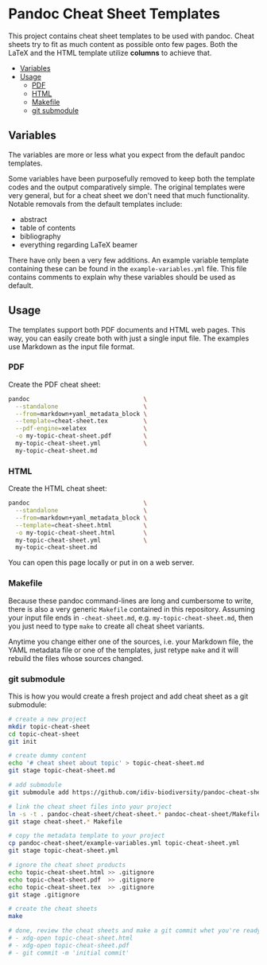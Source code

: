 Pandoc Cheat Sheet Templates
============================

This project contains cheat sheet templates to be used with pandoc. Cheat sheets try to fit as much content as possible onto few pages. Both the LaTeX and the HTML template utilize **columns** to achieve that.

<!-- toc -->

- [Variables](#variables)
- [Usage](#usage)
  * [PDF](#pdf)
  * [HTML](#html)
  * [Makefile](#makefile)
  * [git submodule](#git-submodule)

<!-- tocstop -->

Variables
---------

The variables are more or less what you expect from the default pandoc templates.

Some variables have been purposefully removed to keep both the template codes and the output comparatively simple. The original templates were very general, but for a cheat sheet we don't need that much functionality. Notable removals from the default templates include:

- abstract
- table of contents
- bibliography
- everything regarding LaTeX beamer

There have only been a very few additions. An example variable template containing these can be found in the `example-variables.yml` file. This file contains comments to explain why these variables should be used as default.

Usage
-----

The templates support both PDF documents and HTML web pages. This way, you can easily create both with just a single input file. The examples use Markdown as the input file format.

### PDF

Create the PDF cheat sheet:

```bash
pandoc                                \
  --standalone                        \
  --from=markdown+yaml_metadata_block \
  --template=cheat-sheet.tex          \
  --pdf-engine=xelatex                \
  -o my-topic-cheat-sheet.pdf         \
  my-topic-cheat-sheet.yml            \
  my-topic-cheat-sheet.md
```

### HTML

Create the HTML cheat sheet:

```bash
pandoc                                \
  --standalone                        \
  --from=markdown+yaml_metadata_block \
  --template=cheat-sheet.html         \
  -o my-topic-cheat-sheet.html        \
  my-topic-cheat-sheet.yml            \
  my-topic-cheat-sheet.md
```

You can open this page locally or put in on a web server.

### Makefile

Because these pandoc command-lines are long and cumbersome to write, there is also a very generic `Makefile` contained in this repository. Assuming your input file ends in `-cheat-sheet.md`, e.g. `my-topic-cheat-sheet.md`, then you just need to type `make` to create all cheat sheet variants.

Anytime you change either one of the sources, i.e. your Markdown file, the YAML metadata file or one of the templates, just retype `make` and it will rebuild the files whose sources changed.

### git submodule

This is how you would create a fresh project and add cheat sheet as a git submodule:

```bash
# create a new project
mkdir topic-cheat-sheet
cd topic-cheat-sheet
git init

# create dummy content
echo '# cheat sheet about topic' > topic-cheat-sheet.md
git stage topic-cheat-sheet.md

# add submodule
git submodule add https://github.com/idiv-biodiversity/pandoc-cheat-sheet.git

# link the cheat sheet files into your project
ln -s -t . pandoc-cheat-sheet/cheat-sheet.* pandoc-cheat-sheet/Makefile
git stage cheat-sheet.* Makefile

# copy the metadata template to your project
cp pandoc-cheat-sheet/example-variables.yml topic-cheat-sheet.yml
git stage topic-cheat-sheet.yml

# ignore the cheat sheet products
echo topic-cheat-sheet.html >> .gitignore
echo topic-cheat-sheet.pdf  >> .gitignore
echo topic-cheat-sheet.tex  >> .gitignore
git stage .gitignore

# create the cheat sheets
make

# done, review the cheat sheets and make a git commit whet you're ready:
# - xdg-open topic-cheat-sheet.html
# - xdg-open topic-cheat-sheet.pdf
# - git commit -m 'initial commit'
```
